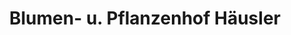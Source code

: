 ---
title: "Blumen- u. Pflanzenhof Häusler"
url: /rossleben-wiehe/blumen-u-pflanzenhof-haeusler/
shop: Garten-Center
---